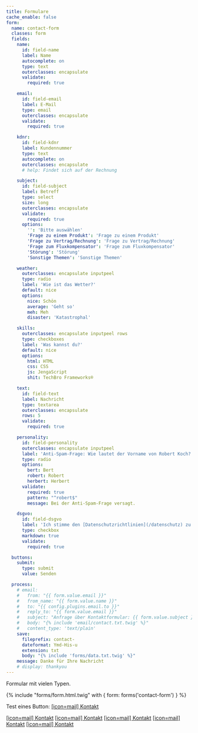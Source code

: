 ```yaml
---
title: Formulare
cache_enable: false
form:
  name: contact-form
  classes: form
  fields:
    name:
      id: field-name
      label: Name
      autocomplete: on
      type: text
      outerclasses: encapsulate
      validate:
        required: true

    email:
      id: field-email
      label: E-Mail
      type: email
      outerclasses: encapsulate
      validate:
        required: true

    kdnr:
      id: field-kdnr
      label: Kundennummer
      type: text
      autocomplete: on
      outerclasses: encapsulate
      # help: Findet sich auf der Rechnung

    subject:
      id: field-subject
      label: Betreff
      type: select
      size: long
      outerclasses: encapsulate
      validate:
        required: true
      options:
        '': 'Bitte auswählen'
        'Frage zu einem Produkt': 'Frage zu einem Produkt'
        'Frage zu Vertrag/Rechnung': 'Frage zu Vertrag/Rechnung'
        'Frage zum Fluxkompensator': 'Frage zum Fluxkompensator'
        'Störung': 'Störung'
        'Sonstige Themen': 'Sonstige Themen'

    weather:
      outerclasses: encapsulate inputpeel
      type: radio
      label: 'Wie ist das Wetter?'
      default: nice
      options:
        nice: Schön
        average: 'Geht so'
        meh: Meh
        disaster: 'Katastrophal'

    skills:
      outerclasses: encapsulate inputpeel rows
      type: checkboxes
      label: 'Was kannst du?'
      default: nice
      options:
        html: HTML
        css: CSS
        js: JengaScript
        shit: TechBro Frameworks®

    text:
      id: field-text
      label: Nachricht
      type: textarea
      outerclasses: encapsulate
      rows: 5
      validate:
        required: true

    personality:
      id: field-personality
      outerclasses: encapsulate inputpeel
      label: 'Anti-Spam-Frage: Wie lautet der Vorname von Robert Koch?'
      type: radio
      options:
        bert: Bert
        robert: Robert
        herbert: Herbert
      validate:
        required: true
        pattern: "^robert$"
        message: Bei der Anti-Spam-Frage versagt.

    dsgvo:
      id: field-dsgvo
      label: 'Ich stimme den [Datenschutzrichtlinien](/datenschutz) zu'
      type: checkbox
      markdown: true
      validate:
        required: true

  buttons:
    submit:
      type: submit
      value: Senden

  process:
    # email:
    #   from: "{{ form.value.email }}"
    #   from_name: "{{ form.value.name }}"
    #   to: "{{ config.plugins.email.to }}"
    #   reply_to: "{{ form.value.email }}"
    #   subject: "Anfrage über Kontaktformular: {{ form.value.subject }}"
    #   body: "{% include 'email/contact.txt.twig' %}"
    #   content_type: 'text/plain'
    save:
      fileprefix: contact-
      dateformat: Ymd-His-u
      extension: txt
      body: "{% include 'forms/data.txt.twig' %}"
    message: Danke für Ihre Nachricht
    # display: thankyou
---
```

Formular mit vielen Typen.

{% include "forms/form.html.twig" with { form: forms('contact-form') } %}

Test eines Button: <a href="#foo" class="button">[icon=mail] Kontakt</a>

<a href="#foo" class="button">[icon=mail] Kontakt</a>
<a href="#foo" class="button is-small">[icon=mail] Kontakt</a>
<a href="#foo" class="button is-alt">[icon=mail] Kontakt</a>
<a href="#foo" class="button is-quiet">[icon=mail] Kontakt</a>
<a href="#foo" class="button is-ghost">[icon=mail] Kontakt</a>